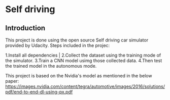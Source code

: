 # Self driving


## Introduction

This project is done using the open source Self driving car simulator provided by Udacity.
Steps included in the projec:

1.Install all dependencies |
2.Collect the dataset using the training mode of the simulator.
3.Train a CNN model usimg those collected data.
4.Then test the trained model in the autonomous mode.







This project is based on the Nvidia's model as mentioned in the below paper:
https://images.nvidia.com/content/tegra/automotive/images/2016/solutions/pdf/end-to-end-dl-using-px.pdf
